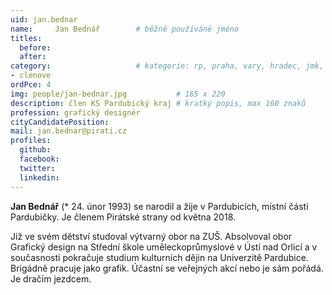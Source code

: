 ```yaml
---
uid: jan.bednar
name:     Jan Bednář   		# běžně používáné jméno
titles:
  before:
  after:
category:             		# kategorie: rp, praha, vary, hradec, jmk, senat
- clenove
ordPce: 4
img: people/jan-bednar.jpg           # 165 x 220
description: člen KS Pardubický kraj # kratký popis, max 160 znaků
profession: grafický designér
cityCandidatePosition:
mail: jan.bednar@pirati.cz
profiles:
  github:
  facebook:
  twitter:
  linkedin:
---
```

**Jan Bednář** (* 24. únor 1993) se narodil a žije v Pardubicích, místní části Pardubičky. Je členem Pirátské strany od května 2018.

Již ve svém dětství studoval výtvarný obor na ZUŠ. Absolvoval obor Grafický design na Střední škole uměleckoprůmyslové v Ústí nad Orlicí a v současnosti pokračuje studium kulturních dějin na Univerzitě Pardubice. Brigádně pracuje jako grafik. Účastní se veřejných akcí nebo je sám pořádá. Je dračím jezdcem.
